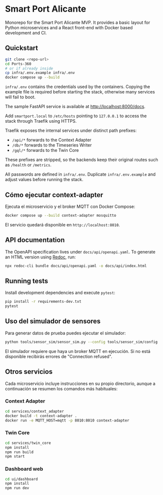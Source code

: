 # Smart Port Alicante

Monorepo for the Smart Port Alicante MVP. It provides a basic layout for Python
microservices and a React front-end with Docker based development and CI.

## Quickstart

```bash
git clone <repo-url>
cd Ports-360
# or if already inside
cp infra/.env.example infra/.env
docker compose up --build
```

`infra/.env` contains the credentials used by the containers. Copying the
example file is required before starting the stack, otherwise many services will
fail to boot.

The sample FastAPI service is available at [http://localhost:8000/docs](http://localhost:8000/docs).

Add `smartport.local` to `/etc/hosts` pointing to `127.0.0.1` to access the stack through Traefik using HTTPS.

Traefik exposes the internal services under distinct path prefixes:

- `/api/*` forwards to the Context Adapter
- `/db/*` forwards to the Timeseries Writer
- `/gql/*` forwards to the Twin Core

These prefixes are stripped, so the backends keep their original routes such as `/health` or `/metrics`.

All passwords are defined in `infra/.env`. Duplicate `infra/.env.example` and adjust values before running the stack.


## Cómo ejecutar context-adapter

Ejecuta el microservicio y el broker MQTT con Docker Compose:

```bash
docker compose up --build context-adapter mosquitto
```

El servicio quedará disponible en `http://localhost:8010`.


## API documentation

The OpenAPI specification lives under `docs/api/openapi.yaml`. To generate an
HTML version using [Redoc](https://github.com/Redocly/redoc), run:

```bash
npx redoc-cli bundle docs/api/openapi.yaml -o docs/api/index.html
```

## Running tests

Install development dependencies and execute `pytest`:

```bash
pip install -r requirements-dev.txt
pytest
```

## Uso del simulador de sensores

Para generar datos de prueba puedes ejecutar el simulador:

```bash
python tools/sensor_sim/sensor_sim.py --config tools/sensor_sim/config.yaml --mqtt-host localhost --rate 1
```

El simulador requiere que haya un broker MQTT en ejecución. Si no está disponible
recibirás errores de "Connection refused".

## Otros servicios

Cada microservicio incluye instrucciones en su propio directorio, aunque a
continuación se resumen los comandos más habituales:

### Context Adapter

```bash
cd services/context_adapter
docker build -t context-adapter .
docker run -e MQTT_HOST=mqtt -p 8010:8010 context-adapter
```

### Twin Core

```bash
cd services/twin_core
npm install
npm run build
npm start
```

### Dashboard web

```bash
cd ui/dashboard
npm install
npm run dev
```
